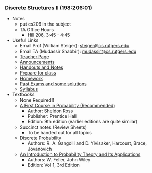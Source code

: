 ### Discrete Structures II (198:206:01)
- Notes
	- put cs206 in the subject
	- TA Office Hours
		- Hill 206, 3:45 - 4:45
- Useful Links
	- Email Prof (William Steiger): [steiger@cs.rutgers.edu](steiger@cs.rutgers.edu)
	- Email TA (Mudassir Shabbir): [mudassir@cs.rutgers.edu](mudassir@cs.rutgers.edu)
	- [Teacher Page](http://www.cs.rutgers.edu/~steiger/206.html)
	- [Announcements](http://www.cs.rutgers.edu/~steiger/announce206.html)
	- [Handouts and Notes](http://www.cs.rutgers.edu/~steiger/hand206.html)
	- [Prepare for class](http://www.cs.rutgers.edu/~steiger/readings206.html)
	- [Homework](http://www.cs.rutgers.edu/~steiger/hw-pp206.html)
	- [Past Exams and some solutions](http://www.cs.rutgers.edu/~steiger/exams206.html)
	- [Syllabus](http://www.cs.rutgers.edu/~steiger/syl206.pdf)
- Textbooks
	- None Required!!
	- [A First Course in Probability (Recommended)](/resources/AFCiP_Ross_8e.pdf)
		- Author: Sheldon Ross
		- Publisher: Prentice Hall
		- Edition: 9th edition (earlier editions are quite similar)
	- Succinct notes (Review Sheets)
		- To be handed out for all topics
	- Discrete Probability
		- Authors: R. A. Gangolli and D. Ylvisaker, Harcourt, Brace, Jovanovich
	- [An Introduction to Probability Theory and Its Applications](/resources/AItPTaIA_Feller_3e.pdf)
		- Authors: W. Feller, John Wiley
		- Edition: Vol 1, 3rd Edition


